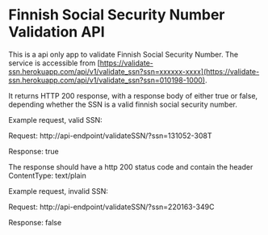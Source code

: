 # Finnish Social Security Number Validation API

This is a api only app to validate Finnish Social Security Number. The service is accessible from [https://validate-ssn.herokuapp.com/api/v1/validate_ssn?ssn=xxxxxx-xxxx](https://validate-ssn.herokuapp.com/api/v1/validate_ssn?ssn=010198-1000).

It returns HTTP 200 response, with a response body of either true or false, depending whether the SSN is a valid finnish social security number.

Example request, valid SSN: 


Request: http://api-endpoint/validateSSN/?ssn=131052-308T

Response: true

The response should have a http 200 status code and contain the header ContentType: text/plain


Example request, invalid SSN: 

Request: http://api-endpoint/validateSSN/?ssn=220163-349C

Response: false

